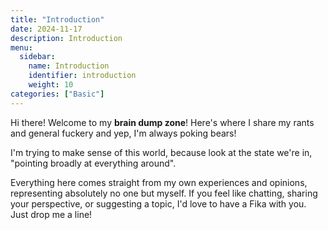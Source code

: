 ```yaml
---
title: "Introduction"
date: 2024-11-17
description: Introduction
menu:
  sidebar:
    name: Introduction
    identifier: introduction
    weight: 10
categories: ["Basic"]
---
```

Hi there! 
Welcome to my **brain dump zone**! Here's where I share my rants and general fuckery and yep, I'm always poking bears! 

I'm trying to make sense of this world, because look at the state we're in, "pointing broadly at everything around". 

Everything here comes straight from my own experiences and opinions, representing absolutely no one but myself. If you feel like chatting, sharing your perspective, or suggesting a topic, I'd love to have a Fika with you. Just drop me a line!